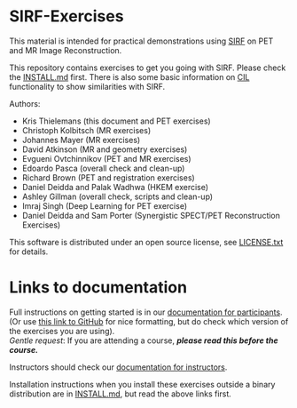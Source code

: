 # SIRF-Exercises

This material is intended for practical demonstrations using 
[SIRF](https://github.com/CCPPETMR/SIRF/wiki/Software-Documentation) on PET and MR Image Reconstruction.

This repository contains exercises to get you going
with SIRF. Please check the [INSTALL.md](INSTALL.md) first.
There is also some basic information on [CIL](https://www.ccpi.ac.uk/CIL) functionality to show similarities with SIRF.

Authors:
- Kris Thielemans (this document and PET exercises)
- Christoph Kolbitsch (MR exercises)
- Johannes Mayer (MR exercises)
- David Atkinson (MR and geometry exercises)
- Evgueni Ovtchinnikov (PET and MR exercises)
- Edoardo Pasca (overall check and clean-up)
- Richard Brown (PET and registration exercises)
- Daniel Deidda and Palak Wadhwa (HKEM exercise)
- Ashley Gillman (overall check, scripts and clean-up)
- Imraj Singh (Deep Learning for PET exercise)
- Daniel Deidda and Sam Porter (Synergistic SPECT/PET Reconstruction Exercises)

This software is distributed under an open source license, see [LICENSE.txt](LICENSE.txt)
for details.

# Links to documentation

Full instructions on getting started is in our [documentation for participants](DocForParticipants.md). (Or use [this link to GitHub](https://github.com/SyneRBI/SIRF-Exercises/blob/master/DocForParticipants.md) for nice formatting, but do check which version of the exercises you are using).  
*Gentle request*:
If you are attending a course, ***please read this before the course.*** 

Instructors should check our [documentation for instructors](https://github.com/SyneRBI/SIRF-Exercises/blob/master/DocForInstructors.md).

Installation instructions when you install these exercises outside a binary distribution are in [INSTALL.md](INSTALL.md), but read the above links first.





